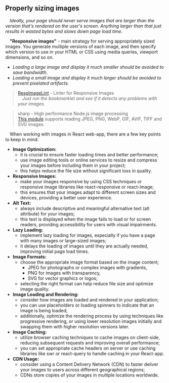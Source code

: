 ## Properly sizing images
&emsp;_Ideally, your page should never serve images that are larger than the version that's rendered on the user's screen.
Anything larger than that just results in wasted bytes and slows down page load time._

&emsp;**"Responsive images"** - main strategy for serving appropriately sized images. You generate multiple versions of each image, 
and then specify which version to use in your HTML or CSS using media queries, viewport dimensions, and so on. 
  * _Loading a large image and display it much smaller should be avoided to save bandwidth._
  * _Loading a small image and display it much larger should be avoided to prevent pixelated artifacts._

> [RespImageLint](https://ausi.github.io/respimagelint/) - Linter for Responsive Images\
> &emsp;_Just run the bookmarklet and see if it detects any problems with your images._

> sharp - High performance Node.js image processing\
> [This module](https://sharp.pixelplumbing.com/) supports reading JPEG, PNG, WebP, GIF, AVIF, TIFF and SVG images.

&emsp;When working with images in React web-app, there are a few key points to keep in mind:
* **Image Optimization:**
  + it is crucial to ensure faster loading times and better performance;
  + use image editing tools or online services to resize and compress your images before including them in your project;
  + this helps reduce the file size without significant loss in quality.
* **Responsive Images:**
  + make your images responsive by using CSS techniques or responsive image libraries like react-responsive or react-image;
  + this ensures that your images adapt to different screen sizes and devices, providing a better user experience.
* **Alt Text:** 
  + always include descriptive and meaningful alternative text (alt attribute) for your images;
  + this text is displayed when the image fails to load or for screen readers, providing accessibility for users with visual impairments.
* **Lazy Loading:**
  + implement lazy loading for images, especially if you have a page with many images or large-sized images;
  + it delays the loading of images until they are actually needed, improving initial page load times.
* **Image Formats:**
  + choose the appropriate image format based on the image content;
    - JPEG for photographs or complex images with gradients, 
    - PNG for images with transparency,  
    - SVG for vector graphics or logos;
  + selecting the right format can help reduce file size and optimize image quality.
* **Image Loading and Rendering:** 
  + consider how images are loaded and rendered in your application;
  + you can use placeholders or loading spinners to indicate that an image is being loaded;
  + additionally, optimize the rendering process by using techniques like progressive rendering, or using lower resolution images initially and swapping them with higher resolution versions later.
* **Image Caching:** 
  + utilize browser caching techniques to cache images on client-side, reducing subsequent requests and improving overall performance;
  + you can set appropriate cache headers on server or use caching libraries like swr or react-query to handle caching in your React-app.
* **CDN Usage:**
  + consider using a Content Delivery Network (CDN) to faster deliver your images to users across different geographical regions;
  + CDNs store copies of your images in multiple locations worldwide.








